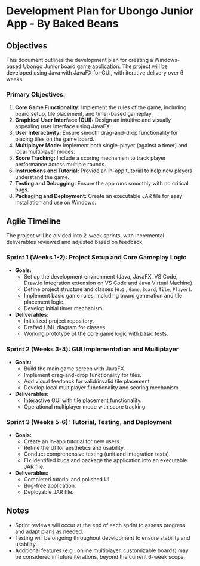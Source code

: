 # Development Plan for Ubongo Junior App - By Baked Beans

## Objectives
This document outlines the development plan for creating a Windows-based Ubongo Junior board game application. The project will be developed using Java with JavaFX for GUI,  with iterative delivery over 6 weeks.

### Primary Objectives:
1. **Core Game Functionality:** Implement the rules of the game, including board setup, tile placement, and timer-based gameplay.
2. **Graphical User Interface (GUI):** Design an intuitive and visually appealing user interface using JavaFX.
3. **User Interactivity:** Ensure smooth drag-and-drop functionality for placing tiles on the game board.
4. **Multiplayer Mode:** Implement both single-player (against a timer) and local multiplayer modes.
5. **Score Tracking:** Include a scoring mechanism to track player performance across multiple rounds.
6. **Instructions and Tutorial:** Provide an in-app tutorial to help new players understand the game.
7. **Testing and Debugging:** Ensure the app runs smoothly with no critical bugs.
8. **Packaging and Deployment:** Create an executable JAR file for easy installation and use on Windows.

## Agile Timeline
The project will be divided into 2-week sprints, with incremental deliverables reviewed and adjusted based on feedback.

### Sprint 1 (Weeks 1-2): Project Setup and Core Gameplay Logic
- **Goals:**
  - Set up the development environment (Java, JavaFX, VS Code, Draw.io Integration extension on VS Code and Java Virtual Machine).
  - Define project structure and classes (e.g., `Game`, `Board`, `Tile`, `Player`).
  - Implement basic game rules, including board generation and tile placement logic.
  - Develop initial timer mechanism.
- **Deliverables:**
  - Initialized project repository.
  - Drafted UML diagram for classes.
  - Working prototype of the core game logic with basic tests.

### Sprint 2 (Weeks 3-4): GUI Implementation and Multiplayer
- **Goals:**
  - Build the main game screen with JavaFX.
  - Implement drag-and-drop functionality for tiles.
  - Add visual feedback for valid/invalid tile placement.
  - Develop local multiplayer functionality and scoring mechanism.
- **Deliverables:**
  - Interactive GUI with tile placement functionality.
  - Operational multiplayer mode with score tracking.

### Sprint 3 (Weeks 5-6): Tutorial, Testing, and Deployment
- **Goals:**
  - Create an in-app tutorial for new users.
  - Refine the UI for aesthetics and usability.
  - Conduct comprehensive testing (unit and integration tests).
  - Fix identified bugs and package the application into an executable JAR file.
- **Deliverables:**
  - Completed tutorial and polished UI.
  - Bug-free application.
  - Deployable JAR file.

## Notes
- Sprint reviews will occur at the end of each sprint to assess progress and adapt plans as needed.
- Testing will be ongoing throughout development to ensure stability and usability.
- Additional features (e.g., online multiplayer, customizable boards) may be considered in future iterations, beyond the current 6-week scope.
